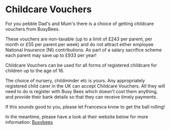 # Childcare Vouchers

For you pebble Dad's and Mum's there is a choice of getting childcare vouchers from BusyBees.

These vouchers are non-taxable (up to a limit of £243 per parent, per month or £55 per parent per week) and do not attract either employee National Insurance (NI) contributions. As part of a salary sacrifice scheme each parent may save up to £933 per year! 

Childcare Vouchers can be used for all forms of registered childcare for children up to the age of 16. 

The choice of nursery, childminder etc is yours. Any appropriately registered child carer in the UK can accept Childcare Vouchers. All they will need to do is register with Busy Bees which doesn’t cost them anything, and provide their bank details so that they can receive timely payments.

If this sounds good to you, please let Francesca know to get the ball rolling!

In the meantime, please have a look at their website below for more information: [Busybees](http://www.busybees.com/)
